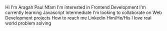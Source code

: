 Hi I'm Aragah Paul Nfam
I'm interested in Frontend Development
I'm currently learning Javascript Intermediate 
I'm looking to collaborate on Web Development projects 
How to reach me Linkedin
Him/He/His
I love real world problem solving 


<!---
Aragahpaul/Aragahpaul is a ✨ special ✨ repository because its `README.md` (this file) appears on your GitHub profile.
You can click the Preview link to take a look at your changes.
--->
